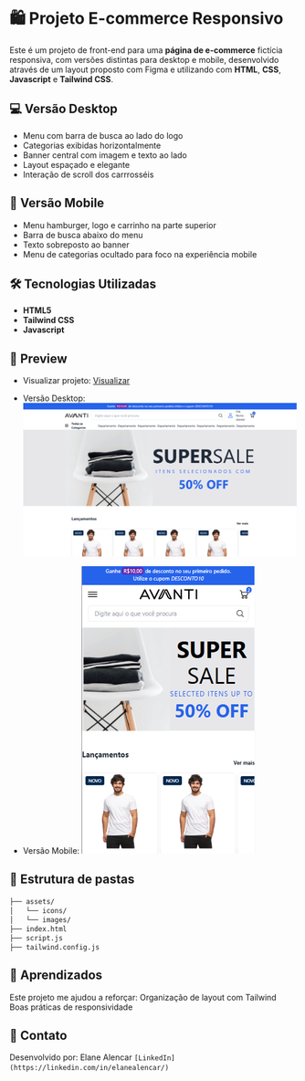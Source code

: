 # 🛍️ Projeto E-commerce Responsivo

Este é um projeto de front-end para uma **página de e-commerce** fictícia responsiva, com versões distintas para desktop e mobile, desenvolvido através de um layout proposto com Figma e utilizando com **HTML**, **CSS**, **Javascript** e **Tailwind CSS**.


## 💻 Versão Desktop
- Menu com barra de busca ao lado do logo
- Categorias exibidas horizontalmente
- Banner central com imagem e texto ao lado
- Layout espaçado e elegante
- Interação de scroll dos carrrosséis


## 📱 Versão Mobile
- Menu hamburger, logo e carrinho na parte superior
- Barra de busca abaixo do menu
- Texto sobreposto ao banner
- Menu de categorias ocultado para foco na experiência mobile

## 🛠️ Tecnologias Utilizadas

- **HTML5**
- **Tailwind CSS**
- **Javascript**

## 📸 Preview

- Visualizar projeto:
[Visualizar](https://avanti-landing-page.vercel.app/)

- Versão Desktop:
![Versão desktop](/assets/images/avanti_desktop.png)

- Versão Mobile:
![Versão mobile](/assets/images/avanti_mobile.png)


## 📁 Estrutura de pastas
```
├── assets/
│   └── icons/
│   └── images/
├── index.html
├── script.js
├── tailwind.config.js
```

## 📌 Aprendizados

Este projeto me ajudou a reforçar:
Organização de layout com Tailwind
Boas práticas de responsividade


## 📲 Contato

Desenvolvido por:
Elane Alencar `[LinkedIn](https://linkedin.com/in/elanealencar/)` 
